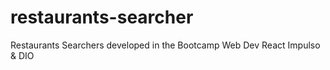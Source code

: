 # restaurants-searcher
Restaurants Searchers developed in the Bootcamp Web Dev React Impulso &amp; DIO
